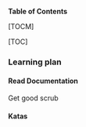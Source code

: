 **Table of Contents**

[TOCM]

[TOC]

### Learning plan
#### Read Documentation
Get good scrub
#### Katas

